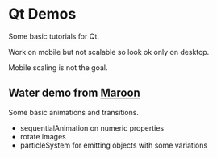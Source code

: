 # Qt Demos
Some basic tutorials for Qt.

Work on mobile but not scalable so look ok only on desktop.

Mobile scaling is not the goal.

## Water demo from [Maroon](http://doc.qt.io/qt-5/qtquick-demos-maroon-example.html)
Some basic animations and transitions.
- sequentialAnimation on numeric properties
- rotate images
- particleSystem for emitting objects with some variations

